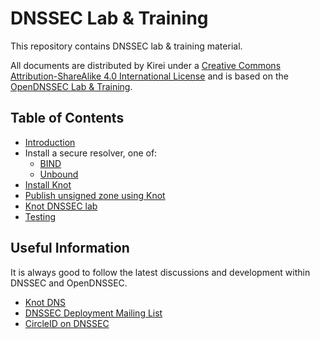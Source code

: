 # DNSSEC Lab & Training

This repository contains DNSSEC lab & training material.

All documents are distributed by Kirei under a [Creative Commons Attribution-ShareAlike 4.0 International License](https://creativecommons.org/licenses/by-sa/4.0/) and is based on the [OpenDNSSEC Lab & Training](https://github.com/opendnssec/odslab).

## Table of Contents

- [Introduction](intro.md)
- Install a secure resolver, one of:
    - [BIND](recursive-bind.md)
    - [Unbound](recursive-unbound.md)
- [Install Knot](knot-install.md)
- [Publish unsigned zone using Knot](publish-unsigned.md)
- [Knot DNSSEC lab](knot-dnssec.md)
- [Testing](testing.md)


## Useful Information

It is always good to follow the latest discussions and development within DNSSEC and OpenDNSSEC.

- [Knot DNS](https://www.knot-dns.cz/)
- [DNSSEC Deployment Mailing List](https://dnssec-deployment.org/mailman/listinfo/dnssec-deployment)
- [CircleID on DNSSEC](http://www.circleid.com/topics/dnssec)
